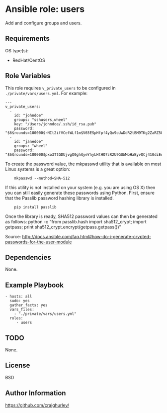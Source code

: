 Ansible role: users
===================

Add and configure groups and users.

Requirements
------------

OS type(s):
- RedHat/CentOS

Role Variables
--------------

This role requires `v_private_users` to be configured in `./private/vars/users.yml`.  For example:

    ---
    v_private_users:
      -
        id: "johndoe"
        groups: "sshusers,wheel"
        key: "/Users/johndoe/.ssh/id_rsa.pub"
        password: "$6$rounds=100000$rNIt2ifVCefWLf1m$V65ESpHfpf4yQx9oUwDdR2tBM9TKg2ZaRZ50v.a8gnT3GEuivFZL4Sijexel5bRgZxbi4uuzX6ErYgr/ZlC8r0"
      -
        id: "janedoe"
        groups: "wheel"
        password: "$6$rounds=100000$pxo3TtGDUjvgQ0gh$yeYhyLHtHO7zR2U9GUWMoHaByvQCj410diEofYr/OsHgnEBJ3XATSGghTK41YdKnhroiEsCEsTZxuTPWxOX/h/"

To create the password value, the mkpasswd utility that is available on most Linux systems is a great option:

        mkpasswd --method=SHA-512

If this utility is not installed on your system (e.g. you are using OS X) then you can still easily generate these passwords using Python. First, ensure that the Passlib password hashing library is installed.

        pip install passlib

Once the library is ready, SHA512 password values can then be generated as follows:
        python -c "from passlib.hash import sha512_crypt; import getpass; print sha512_crypt.encrypt(getpass.getpass())"

Source: http://docs.ansible.com/faq.html#how-do-i-generate-crypted-passwords-for-the-user-module

Dependencies
------------

None.

Example Playbook
----------------

    - hosts: all
      sudo: yes
      gather_facts: yes
      vars_files:
        - "./private/vars/users.yml"
      roles:
         - users

TODO
----

None.

License
-------

BSD

Author Information
------------------

https://github.com/craighurley/
